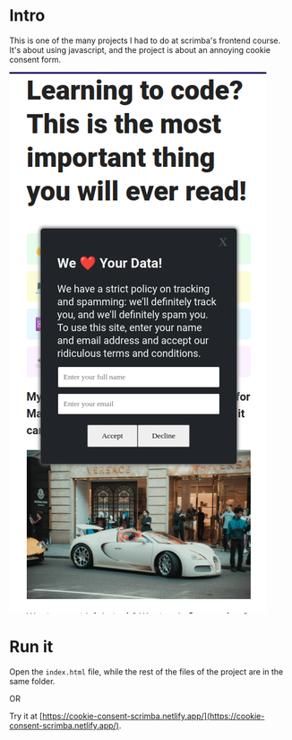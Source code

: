# Intro
This is one of the many projects I had to do at scrimba's frontend course.
It's about using javascript, and the project is about an annoying cookie consent form.

![Application interface](app.png)
# Run it
Open the `index.html` file, while the rest of the files of the project are in the same folder.

OR

Try it at [https://cookie-consent-scrimba.netlify.app/](https://cookie-consent-scrimba.netlify.app/).